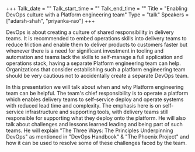 +++
Talk_date = ""
Talk_start_time = ""
Talk_end_time = ""
Title = "Enabling DevOps culture with a Platform engineering team"
Type = "talk"
Speakers = ["adarsh-shah", "priyanka-rao"]
+++

DevOps is about creating a culture of shared responsibility in delivery teams. It is recommended to embed operations skills into delivery teams to reduce friction and enable them to deliver products to customers faster but whenever there is a need for significant investment in tooling and automation and teams lack the skills to self-manage a full application and operations stack, having a separate Platform engineering team can help. Organizations that consider establishing such a platform engineering team should be very cautious not to accidentally create a separate DevOps team. 

In this presentation we will talk about when and why Platform engineering team can be helpful. The team's chief responsibility is to operate a platform which enables delivery teams to self-service deploy and operate systems with reduced lead time and complexity. The emphasis here is on self-service infrastructure and supporting tools, with delivery teams still responsible for supporting what they deploy onto the platform. He will also talk about challenges and lessons learned leading and being part of such teams. He will explain "The Three Ways: The Principles Underpinning DevOps" as mentioned in "DevOps Handbook" & "The Phoenix Project" and how it can be used to resolve some of these challenges faced by the team.